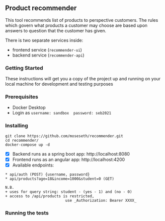 ## Product recommender

This tool recommends list of products to perspective customers.
The rules which govern what products a customer may choose are 
based upon answers to question that the customer has given.

There is two separate services inside: 
- frontend service (`recommender-ui`)
- backend service (`recommender-api`)

### Getting Started

These instructions will get you a copy of the project up and running on your local machine for 
development and testing purposes

### Prerequisites

- Docker Desktop
- Login as `username: sandbox  password: seb2021`


### Installing

```
git clone https://github.com/moseseth/recommender.git
cd recommender/
docker-compose up -d
```

-[x] Backend runs as a spring boot app: http://localhost:8080
-[x] Frontend runs as an angular app: http://localhost:4200
-[x] Available endpoints:
```
* api/auth (POST) {username, password}
* api/products?age=18&income=1000&student=0 (GET)

N.B. 
+ uses for query string: student - (yes - 1) and (no - 0)
+ access to /api/products is restricted, 
                           use _Authorization: Bearer XXXX_
```

### Running the tests
